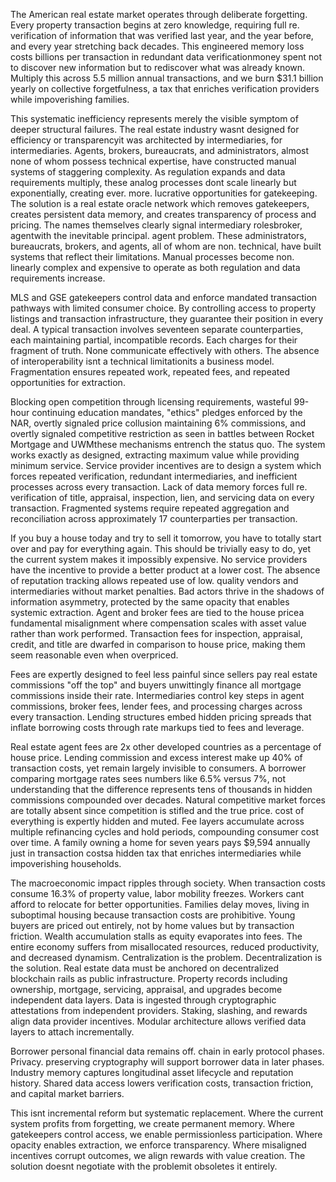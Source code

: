 
The American real estate market operates through deliberate forgetting. Every property transaction begins at zero knowledge, requiring full re. verification of information that was verified last year, and the year before, and every year stretching back decades. This engineered memory loss costs billions per transaction in redundant data verificationmoney spent not to discover new information but to rediscover what was already known. Multiply this across 5.5 million annual transactions, and we burn $31.1 billion yearly on collective forgetfulness, a tax that enriches verification providers while impoverishing families.

This systematic inefficiency represents merely the visible symptom of deeper structural failures. The real estate industry wasnt designed for efficiency or transparencyit was architected by intermediaries, for intermediaries. Agents, brokers, bureaucrats, and administrators, almost none of whom possess technical expertise, have constructed manual systems of staggering complexity. As regulation expands and data requirements multiply, these analog processes dont scale linearly but exponentially, creating ever. more. lucrative opportunities for gatekeeping. The solution is a real estate oracle network which removes gatekeepers, creates persistent data memory, and creates transparency of process and pricing. The names themselves clearly signal intermediary rolesbroker, agentwith the inevitable principal. agent problem. These administrators, bureaucrats, brokers, and agents, all of whom are non. technical, have built systems that reflect their limitations. Manual processes become non. linearly complex and expensive to operate as both regulation and data requirements increase.

MLS and GSE gatekeepers control data and enforce mandated transaction pathways with limited consumer choice. By controlling access to property listings and transaction infrastructure, they guarantee their position in every deal. A typical transaction involves seventeen separate counterparties, each maintaining partial, incompatible records. Each charges for their fragment of truth. None communicate effectively with others. The absence of interoperability isnt a technical limitationits a business model. Fragmentation ensures repeated work, repeated fees, and repeated opportunities for extraction.

Blocking open competition through licensing requirements, wasteful 99-hour continuing education mandates, "ethics" pledges enforced by the NAR, overtly signaled price collusion maintaining 6% commissions, and overtly signaled competitive restriction as seen in battles between Rocket Mortgage and UWMthese mechanisms entrench the status quo. The system works exactly as designed, extracting maximum value while providing minimum service. Service provider incentives are to design a system which forces repeated verification, redundant intermediaries, and inefficient processes across every transaction. Lack of data memory forces full re. verification of title, appraisal, inspection, lien, and servicing data on every transaction. Fragmented systems require repeated aggregation and reconciliation across approximately 17 counterparties per transaction.

If you buy a house today and try to sell it tomorrow, you have to totally start over and pay for everything again. This should be trivially easy to do, yet the current system makes it impossibly expensive. No service providers have the incentive to provide a better product at a lower cost. The absence of reputation tracking allows repeated use of low. quality vendors and intermediaries without market penalties. Bad actors thrive in the shadows of information asymmetry, protected by the same opacity that enables systemic extraction. Agent and broker fees are tied to the house pricea fundamental misalignment where compensation scales with asset value rather than work performed. Transaction fees for inspection, appraisal, credit, and title are dwarfed in comparison to house price, making them seem reasonable even when overpriced.

Fees are expertly designed to feel less painful since sellers pay real estate commissions "off the top" and buyers unwittingly finance all mortgage commissions inside their rate. Intermediaries control key steps in agent commissions, broker fees, lender fees, and processing charges across every transaction. Lending structures embed hidden pricing spreads that inflate borrowing costs through rate markups tied to fees and leverage.

Real estate agent fees are 2x other developed countries as a percentage of house price. Lending commission and excess interest make up 40% of transaction costs, yet remain largely invisible to consumers. A borrower comparing mortgage rates sees numbers like 6.5% versus 7%, not understanding that the difference represents tens of thousands in hidden commissions compounded over decades. Natural competitive market forces are totally absent since competition is stifled and the true price. cost of everything is expertly hidden and muted. Fee layers accumulate across multiple refinancing cycles and hold periods, compounding consumer cost over time. A family owning a home for seven years pays $9,594 annually just in transaction costsa hidden tax that enriches intermediaries while impoverishing households.

The macroeconomic impact ripples through society. When transaction costs consume 16.3% of property value, labor mobility freezes. Workers cant afford to relocate for better opportunities. Families delay moves, living in suboptimal housing because transaction costs are prohibitive. Young buyers are priced out entirely, not by home values but by transaction friction. Wealth accumulation stalls as equity evaporates into fees. The entire economy suffers from misallocated resources, reduced productivity, and decreased dynamism. Centralization is the problem. Decentralization is the solution. Real estate data must be anchored on decentralized blockchain rails as public infrastructure. Property records including ownership, mortgage, servicing, appraisal, and upgrades become independent data layers. Data is ingested through cryptographic attestations from independent providers. Staking, slashing, and rewards align data provider incentives. Modular architecture allows verified data layers to attach incrementally.

Borrower personal financial data remains off. chain in early protocol phases. Privacy. preserving cryptography will support borrower data in later phases. Industry memory captures longitudinal asset lifecycle and reputation history. Shared data access lowers verification costs, transaction friction, and capital market barriers.

This isnt incremental reform but systematic replacement. Where the current system profits from forgetting, we create permanent memory. Where gatekeepers control access, we enable permissionless participation. Where opacity enables extraction, we enforce transparency. Where misaligned incentives corrupt outcomes, we align rewards with value creation. The solution doesnt negotiate with the problemit obsoletes it entirely.
